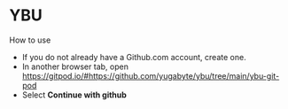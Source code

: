 # YBU

How to use

- If you do not already have a Github.com account, create one.
- In another browser tab, open  https://gitpod.io/#https://github.com/yugabyte/ybu/tree/main/ybu-git-pod
- Select **Continue with github**